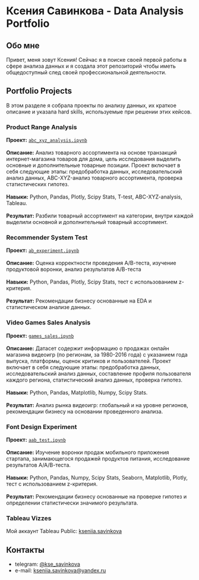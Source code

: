 # Ксения Савинкова - Data Analysis Portfolio 

## Oбо мне

Привет, меня зовут Ксения! Сейчас я в поиске своей первой работы в сфере анализа данных и я создала этот репозиторий чтобы иметь общедоступный след своей профессиональной деятельности.
  
  


## Portfolio Projects
В этом разделе я собрала проекты по анализу данных, их краткое описание и указала hard skills, используемые при решении этих кейсов.

### Product Range Analysis
**Проект:** [`abc_xyz_analysis.ipynb`](https://github.com/kse-savinkova/Data_Analysis_Portfolio/blob/main/YP_abc_xyz_analysis.ipynb)<br>
<br>
**Описание:** Анализ товарного ассортимента на основе транзакций интернет-магазина товаров для дома, цель исследования выделить основные и дополнительные товарные позиции. Проект включает в себя следующие этапы: предобработка данных, исследовательский анализ данных, ABC-XYZ-анализ товарного ассортимента, проверка статистических гипотез. <br>
<br>
**Навыки:** Python, Pandas, Plotly, Scipy Stats, T-test, ABC-XYZ-analysis, Tableau.<br>
<br>
**Результат:** Разбили товарный ассортимент на категории, внутри каждой выделили основной и дополнительный товарный ассортимент.<br>
### Recommender System Test
**Проект:** [`ab_experiment.ipynb`](https://github.com/kse-savinkova/Data_Analysis_Portfolio/blob/main/YP_ab_experiment.ipynb)<br>
<br>
**Описание:** Оценка корректности проведения А/В-теста, изучение продуктовой воронки, анализ результатов А/В-теста<br>
<br>
**Навыки:** Python, Pandas, Plotly, Scipy Stats, тест с использованием z-критерия.<br>
<br>
**Результат:** Рекомендации бизнесу основанные на EDA и статистическом анализе данных.<br>
### Video Games Sales Analysis
**Проект:** [`games_sales.ipynb`](https://github.com/kse-savinkova/Data-Analysis-Projects/blob/main/YP_games_sales.ipynb)<br>
<br>
**Описание:** Датасет содержит информацию о продажах онлайн магазина видеоигр (по регионам, за 1980-2016 года) с указанием года выпуска, платформы, оценок критиков и пользователей. Проект включает в себя следующие этапы: предобработка данных, исследовательский анализ данных, составление профиля пользователя каждого региона, статистический анализ данных, проверка гипотез. <br>
<br>
**Навыки:** Python, Pandas, Matplotlib, Numpy, Scipy Stats.<br>
<br>
**Результат:** Анализ рынка видеоигр: глобальный и на уровне регионов, рекомендации бизнесу на основании проведенного анализа.<br>
### Font Design Experiment
**Проект:** [`aab_test.ipynb`](https://github.com/kse-savinkova/Data_Analysis_Portfolio/blob/main/YP_aab_test.ipynb)<br>
<br>
**Описание:** Изучение воронки продаж мобильного приложения стартапа, занимающегося продажей продуктов питания, исследование результатов А/А/В-теста.<br>
<br>
**Навыки:** Python, Pandas, Numpy, Scipy Stats, Seaborn, Matplotlib, Plotly, тест с использованием z-критерия.<br>
<br>
**Результат:** Рекомендации бизнесу основанные на проверке гипотез и определении статистически значимого результата.<br>


### Tableau Vizzes
Мой аккаунт Tableau Public: [kseniia.savinkova](https://public.tableau.com/app/profile/kseniia.savinkova#!/)  
 



## Контакты
- telegram: [@kse_savinkova](https://t.me/kse_savinkova)
- e-mail: kseniia.savinkova@yandex.ru
